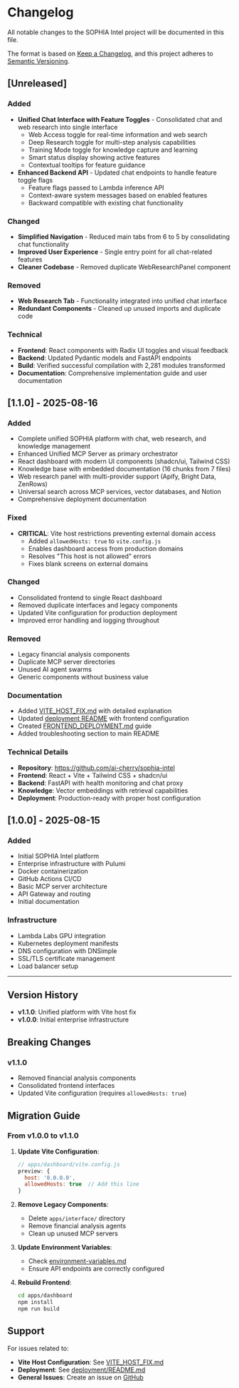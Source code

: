 # Changelog

All notable changes to the SOPHIA Intel project will be documented in this file.

The format is based on [Keep a Changelog](https://keepachangelog.com/en/1.0.0/),
and this project adheres to [Semantic Versioning](https://semver.org/spec/v2.0.0.html).

## [Unreleased]

### Added
- **Unified Chat Interface with Feature Toggles** - Consolidated chat and web research into single interface
  - Web Access toggle for real-time information and web search
  - Deep Research toggle for multi-step analysis capabilities  
  - Training Mode toggle for knowledge capture and learning
  - Smart status display showing active features
  - Contextual tooltips for feature guidance
- **Enhanced Backend API** - Updated chat endpoints to handle feature toggle flags
  - Feature flags passed to Lambda inference API
  - Context-aware system messages based on enabled features
  - Backward compatible with existing chat functionality

### Changed
- **Simplified Navigation** - Reduced main tabs from 6 to 5 by consolidating chat functionality
- **Improved User Experience** - Single entry point for all chat-related features
- **Cleaner Codebase** - Removed duplicate WebResearchPanel component

### Removed
- **Web Research Tab** - Functionality integrated into unified chat interface
- **Redundant Components** - Cleaned up unused imports and duplicate code

### Technical
- **Frontend**: React components with Radix UI toggles and visual feedback
- **Backend**: Updated Pydantic models and FastAPI endpoints
- **Build**: Verified successful compilation with 2,281 modules transformed
- **Documentation**: Comprehensive implementation guide and user documentation

## [1.1.0] - 2025-08-16

### Added
- Complete unified SOPHIA platform with chat, web research, and knowledge management
- Enhanced Unified MCP Server as primary orchestrator
- React dashboard with modern UI components (shadcn/ui, Tailwind CSS)
- Knowledge base with embedded documentation (16 chunks from 7 files)
- Web research panel with multi-provider support (Apify, Bright Data, ZenRows)
- Universal search across MCP services, vector databases, and Notion
- Comprehensive deployment documentation

### Fixed
- **CRITICAL**: Vite host restrictions preventing external domain access
  - Added `allowedHosts: true` to `vite.config.js`
  - Enables dashboard access from production domains
  - Resolves "This host is not allowed" errors
  - Fixes blank screens on external domains

### Changed
- Consolidated frontend to single React dashboard
- Removed duplicate interfaces and legacy components
- Updated Vite configuration for production deployment
- Improved error handling and logging throughout

### Removed
- Legacy financial analysis components
- Duplicate MCP server directories
- Unused AI agent swarms
- Generic components without business value

### Documentation
- Added [VITE_HOST_FIX.md](./docs/VITE_HOST_FIX.md) with detailed explanation
- Updated [deployment README](./docs/deployment/README.md) with frontend configuration
- Created [FRONTEND_DEPLOYMENT.md](./docs/deployment/FRONTEND_DEPLOYMENT.md) guide
- Added troubleshooting section to main README

### Technical Details
- **Repository**: https://github.com/ai-cherry/sophia-intel
- **Frontend**: React + Vite + Tailwind CSS + shadcn/ui
- **Backend**: FastAPI with health monitoring and chat proxy
- **Knowledge**: Vector embeddings with retrieval capabilities
- **Deployment**: Production-ready with proper host configuration

## [1.0.0] - 2025-08-15

### Added
- Initial SOPHIA Intel platform
- Enterprise infrastructure with Pulumi
- Docker containerization
- GitHub Actions CI/CD
- Basic MCP server architecture
- API Gateway and routing
- Initial documentation

### Infrastructure
- Lambda Labs GPU integration
- Kubernetes deployment manifests
- DNS configuration with DNSimple
- SSL/TLS certificate management
- Load balancer setup

---

## Version History

- **v1.1.0**: Unified platform with Vite host fix
- **v1.0.0**: Initial enterprise infrastructure

## Breaking Changes

### v1.1.0
- Removed financial analysis components
- Consolidated frontend interfaces
- Updated Vite configuration (requires `allowedHosts: true`)

## Migration Guide

### From v1.0.0 to v1.1.0

1. **Update Vite Configuration**:
   ```javascript
   // apps/dashboard/vite.config.js
   preview: {
     host: '0.0.0.0',
     allowedHosts: true  // Add this line
   }
   ```

2. **Remove Legacy Components**:
   - Delete `apps/interface/` directory
   - Remove financial analysis agents
   - Clean up unused MCP servers

3. **Update Environment Variables**:
   - Check [environment-variables.md](./docs/environment-variables.md)
   - Ensure API endpoints are correctly configured

4. **Rebuild Frontend**:
   ```bash
   cd apps/dashboard
   npm install
   npm run build
   ```

## Support

For issues related to:
- **Vite Host Configuration**: See [VITE_HOST_FIX.md](./docs/VITE_HOST_FIX.md)
- **Deployment**: See [deployment/README.md](./docs/deployment/README.md)
- **General Issues**: Create an issue on [GitHub](https://github.com/ai-cherry/sophia-intel/issues)

